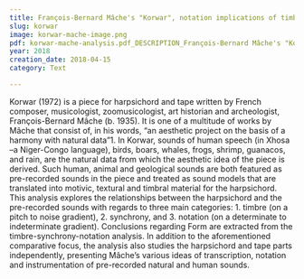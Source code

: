 ```yaml
---
title: François-Bernard Mâche's "Korwar", notation implications of timbre in sound models 
slug: korwar
image: korwar-mache-image.png
pdf: korwar-mache-analysis.pdf_DESCRIPTION_François-Bernard Mâche's "Korwar"
year: 2018
creation_date: 2018-04-15
category: Text

---
```


Korwar (1972) is a piece for harpsichord and tape written by French composer, musicologist, zoomusicologist, art historian and archeologist, François-Bernard Mâche (b. 1935). It is one of a multitude of works by Mâche that consist of, in his words, “an aesthetic project on the basis of a harmony with natural data”1. In Korwar, sounds of human speech (in Xhosa –a Niger-Congo language), birds, boars, whales, frogs, shrimp, guanacos, and rain, are the natural data from which the aesthetic idea of the piece is derived. Such human, animal and geological sounds are both featured as pre-recorded sounds in the piece and treated as sound models that are translated into motivic, textural and timbral material for the harpsichord. This analysis explores the relationships between the harpsichord and the pre-recorded sounds with regards to three main categories: 1. timbre (on a pitch to noise gradient), 2. synchrony, and 3. notation (on a determinate to indeterminate gradient). Conclusions regarding Form are extracted from the timbre-synchrony-notation analysis. In addition to the aforementioned comparative focus, the analysis also studies the harpsichord and tape parts independently, presenting Mâche’s various ideas of transcription, notation and instrumentation of pre-recorded natural and human sounds.
